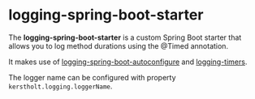 # logging-spring-boot-starter

The **logging-spring-boot-starter** is a custom Spring Boot starter
that allows you to log method durations using the @Timed annotation.

It makes use of [logging-spring-boot-autoconfigure](../logging-spring-boot-autoconfigure)
and [logging-timers](../logging-timers).

The logger name can be configured with property `kerstholt.logging.loggerName`.
